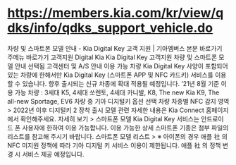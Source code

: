 # https://members.kia.com/kr/view/qdks/info/qdks_support_vehicle.do

차량 및 스마트폰 모델 안내 - Kia Digital Key 고객 지원 | 기아멤버스
본문 바로가기
주메뉴 바로가기
고객지원
Digital Kia
Kia Digital Key
고객지원
차량 및 스마트폰 모델 안내
선택됨
고객센터 및 A/S 안내
이용 가능 차량
Kia Digital Key 사양이 포함되어 있는 차량에 한해서만 Kia Digital Key (스마트폰 APP 및 NFC 카드키) 서비스를
이용할 수 있습니다.
향후 출시되는 신규 차종에 확대 적용될 예정입니다.
’21년 8월 기준 이용 가능 차량 :
3세대 K5, 4세대 쏘렌토, 4세대 카니발, K8, The new Kia K9, The all-new Sportage, EV6 차량 중
기아 디지털키 옵션 선택 차량
차종별 NFC 감지 영역 >
2022년 이후 디지털키 2 장착 출시 모델 관련 자세한 내용은
Kia Connect 홈페이지에서 확인해주세요.
자세히 보기 >
스마트폰 모델
Kia Digital Key 서비스는 안드로이드 폰 사용자에 한하여 이용 가능합니다.
이용 가능한 상세 스마트폰 기종은 첨부 파일의 리스트를 참고해 주시기 바랍니다.
스마트폰 모델 리스트 >
※  아이폰의 경우 애플
社
의 NFC 미지원 정책에 따라 기아 디지털 키 서비스 이용이 제한됩니다. 애플
社
의 정책 변경 시
서비스 제공 예정입니다.